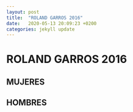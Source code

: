 ```yaml
---
layout: post
title:  "ROLAND GARROS 2016"
date:   2020-05-13 20:09:23 +0200
categories: jekyll update
---
```


# ROLAND GARROS 2016

## MUJERES

## HOMBRES
